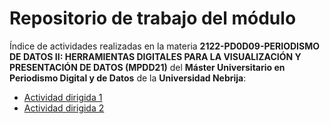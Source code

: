 # Repositorio de trabajo del módulo 

Índice de actividades realizadas en la materia **2122-PD0D09-PERIODISMO DE DATOS II: HERRAMIENTAS DIGITALES PARA LA VISUALIZACIÓN Y PRESENTACIÓN DE DATOS (MPDD21)** del **Máster Universitario en Periodismo Digital y de Datos** de la **Universidad Nebrija**:

- [Actividad dirigida 1](ad1.md)
- [Actividad dirigida 2](ad2.md)
